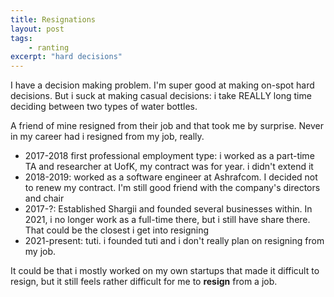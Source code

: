 ```yaml
---
title: Resignations
layout: post
tags:
    - ranting
excerpt: "hard decisions"
---
```



I have a decision making problem. I'm super good at making on-spot hard decisions. But i suck at making casual decisions: i take REALLY long time deciding between two types of water bottles.

A friend of mine resigned from their job and that took me by surprise. Never in my career had i resigned from my job, really. 
- 2017-2018 first professional employment type: i worked as a part-time TA and researcher at UofK, my contract was for year. i didn't extend it
- 2018-2019: worked as a software engineer at Ashrafcom. I decided not to renew my contract. I'm still good friend with the company's directors and chair
- 2017-?: Established Shargii and founded several businesses within. In 2021, i no longer work as a full-time there, but i still have share there. That could be the closest i get into resigning
- 2021-present: tuti. i founded tuti and i don't really plan on resigning from my job.

It could be that i mostly worked on my own startups that made it difficult to resign, but it still feels rather difficult for me to __resign__ from a job.